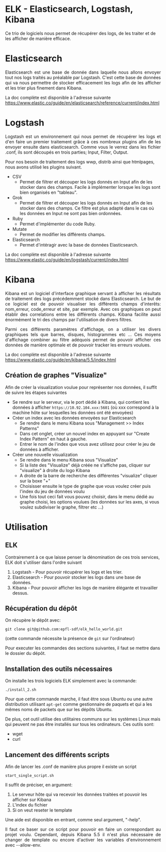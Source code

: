 # ELK - Elasticsearch, Logstash, Kibana

Ce trio de logiciels nous permet de récupérer des logs, de les traiter et de les afficher de manière efficace.

# Elasticsearch

<p align="justify">
Elasticsearch est une base de donnée dans laquelle nous allons envoyer tout nos logs traités au préalable par Logstash. C'est cette base de données qui va nous permettre de stocker efficacement les logs afin de les afficher et les trier plus finement dans Kibana.
</p>

La doc complète est disponible à l'adresse suivante <br>
https://www.elastic.co/guide/en/elasticsearch/reference/current/index.html

# Logstash

<p align="justify">
Logstash est un environnement qui nous permet de récupérer les logs et d'en faire un premier traitement grâce à ces nombreux plugins afin de les envoyer ensuite dans elasticsearch. Comme vous le verrez dans les fichier .conf, ils sont découpés en trois parties; Input, Filter, Output.</p>
 
Pour nos besoin de traitement des logs wwp, distrib ainsi que htmlpages, nous avons utilisé les plugins suivant.

* CSV
  * Permet de filtrer et découper les logs donnés en Input afin de les stocker dans des champs. Facile à implémenter lorsque les logs sont bien organisés en "tableau".
* Grok
  * Permet de filtrer et découper les logs donnés en Input afin de les stocker dans des champs. Ce filtre est plus adapté dans le cas où les données en Input ne sont pas bien ordonnées.
* Ruby
  * Permet d'implémenter du code Ruby.
* Mutate
  * Permet de modifier les différents champs.
* Elasticsearch
  * Permet d'intéragir avec la base de données Elasticsearch.

La doc complète est disponible à l'adresse suivante <br>
https://www.elastic.co/guide/en/logstash/current/index.html

# Kibana

<p align="justify">
Kibana est un logiciel d'interface graphique servant à afficher les résultats de traitement des logs précédemment stocké dans Elasticsearch. Le but de ce logiciel est de pouvoir visualiser les différents champs d'interêts: nom_erreur, code_erreur et site, par exemple. Avec ces graphiques on peut établir des correlations entre les différents champs. Kibana facilite aussi énormément le tri des champs par l'utilisation de divers filtres. 
</p>

<p align="justify">
Parmi ces différents paramètres d'affichage, on a utiliser les divers graphiques tels que barres, disques, histogrammes etc ... Ces moyens d'affichage combiner au filtre adéquois permet de pouvoir afficher ces données de manière optimale et de pouvoir tracker les erreurs voulues.
</p>

La doc complète est disponible à l'adresse suivante <br>
https://www.elastic.co/guide/en/kibana/5.5/index.html

## Création de graphes "Visualize"

Afin de créer la visualization voulue pour représenter nos données, il suffit de suivre les étapes suivantes

* Se rendre sur le serveur, via le port dédié à Kibana, qui contient les données à afficher
 ``` https://10.92.104.xxx:5601 ``` (où xxx correspond à la machine hôte sur lesquelles les données ont été envoyées)
* Créer un index avec les données envoyées sur Elasticsearch
  * Se rendre dans le menu Kibana sous "Management >> Index Patterns"
  * Dans cet onglet, créer un nouvel index en appuyant sur "Create Index Pattern" en haut à gauche.
  * Entrer le nom de l'index que vous avez utilisez pour créer le jeu de données à afficher.
* Créer une nouvelle visualization
  * Se rendre dans le menu Kibana sous "Visualize"
  * Si la liste des "Visualize" déjà créée ne s'affiche pas, cliquer sur "visualize" à droite du logo Kibana
  * A droite de la barre de recherche des différentes "visualize" cliquer sur la boxe "+"
  * Choisisser ensuite le type de graphe que vous voulez créer puis l'index du jeu de données voulu
  * Une fois tout ceci fait vous pouvez choisir, dans le menu dédié au graphe choisi, les options voulues (les données sur les axes, si vous voulez subdiviser le graphe, filtrer etc ...)

# Utilisation

## ELK

Contrairement à ce que laisse penser la dénomination de ces trois services, ELK doit s'utiliser dans l'ordre suivant

1. Logstash - Pour pouvoir récupérer les logs et les trier.
1. Elasticsearch - Pour pouvoir stocker les logs dans une base de données.
1. Kibana - Pour pouvoir afficher les logs de manière élégante et travailler dessus.

## Récupération du dépôt
On récupère le dépôt avec:
```
git clone git@github.com:epfl-sdf/elk_hello_world.git
```

(cette commande nécessite la présence de `git` sur l'ordinateur)

Pour executer les commandes des sections suivantes, il faut se mettre dans
le dossier du dépôt.

## Installation des outils nécessaires

On installe les trois logiciels ELK simplement avec la commande:
```
./install_2.sh
```
Pour que cette commande marche, il faut être sous Ubuntu ou une autre
distribution utilisant `apt-get` comme gestionnaire de paquets et qui a les
mêmes noms de packets que sur les dépôts Ubuntu.

De plus, cet outil utilise des utilitaires communs sur les systèmes
Linux mais qui peuvent ne pas être installés sur tous les ordinateurs.
Ces outils sont:
* wget
* curl

## Lancement des différents scripts

Afin de lancer les .conf de manière plus propre il existe un script
```
start_single_script.sh
```

Il suffit de préciser, en argument:
1. Le serveur hôte qui va recevoir les données traitées et pouvoir les afficher sur Kibana
1. L'index du fichier
1. Si on veut reseter le template

Une aide est disponible en entrant, comme seul argument, "-help".

<p align="justify">
Il faut ce baser sur ce script pour pouvoir en faire un correspondant au projet voulu. Cependant, depuis Kibana 5.5 il n'est plus nécessaire de changer de template ou encore d'activer les variables d'environnement avec --allow-env.
</p>
